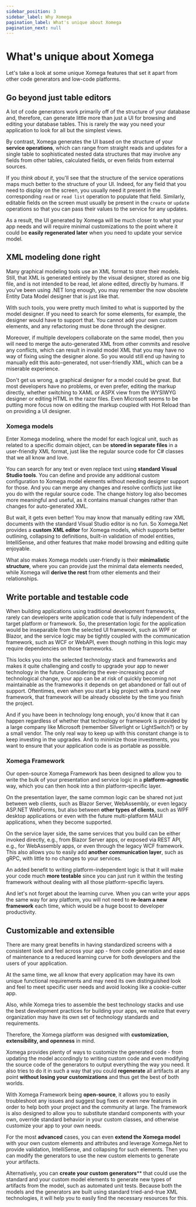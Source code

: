 ```yaml
---
sidebar_position: 3
sidebar_label: Why Xomega
pagination_label: What's unique about Xomega
pagination_next: null
---
```


# What's unique about Xomega

Let's take a look at some unique Xomega features that set it apart from other code generators and low-code platforms.

## Go beyond just table editors

A lot of code generators work primarily off of the structure of your database and, therefore, can generate little more than just a UI for browsing and editing your database tables. This is rarely the way you need your application to look for all but the simplest views.

By contrast, Xomega generates the UI based on the structure of your **service operations**, which can range from straight reads and updates for a single table to sophisticated nested data structures that may involve any fields from other tables, calculated fields, or even fields from external sources.

If you *think about it*, you'll see that the structure of the service operations maps much better to the structure of your UI. Indeed, for any field that you need to display on the screen, you usually need it present in the corresponding `read` or `read list` operation to populate that field. Similarly, editable fields on the screen must usually be present in the `create` or `update` operations so that you can pass their values to the service for any updates.

As a result, the UI generated by Xomega will be much closer to what your app needs and will require minimal customizations to the point where it could be **easily regenerated later** when you need to update your service model.

## XML modeling done right

Many graphical modeling tools use an XML format to store their models. Still, that XML is generated entirely by the visual designer, stored as one big file, and is not intended to be read, let alone edited, directly by humans. If you've been using .NET long enough, you may remember the now obsolete Entity Data Model designer that is just like that.

With such tools, you were pretty much limited to what is supported by the model designer. If you need to search for some elements, for example, the designer would have to support that. You cannot add your own custom elements, and any refactoring must be done through the designer.

Moreover, if multiple developers collaborate on the same model, then you will need to merge the auto-generated XML from other commits and resolve any conflicts, which can result in invalid model XML that you may have no way of fixing using the designer alone. So you would still end up having to manually edit this auto-generated, not user-friendly XML, which can be a miserable experience.

Don't get us wrong, a graphical designer for a model could be great. But most developers have no problems, or even prefer, editing the markup directly, whether switching to XAML or ASPX view from the WYSIWYG designer or editing HTML in the razor files. Even Microsoft seems to be putting more focus now on editing the markup coupled with Hot Reload than on providing a UI designer.

### Xomega models

Enter Xomega modeling, where the model for each logical unit, such as related to a specific domain object, can be **stored in separate files** in a user-friendly XML format, just like the regular source code for C# classes that we all know and love.

You can search for any text or even replace text using **standard Visual Studio tools**. You can define and provide any additional custom configuration to Xomega model elements without needing designer support for those. And you can merge any changes and resolve conflicts just like you do with the regular source code. The change history log also becomes more meaningful and useful, as it contains manual changes rather than changes for auto-generated XML.

But wait, it gets even better! You may know that manually editing raw XML documents with the standard Visual Studio editor is no fun. So Xomega.Net provides a **custom XML editor** for Xomega models, which supports better outlining, collapsing to definitions, built-in validation of model entities, IntelliSense, and other features that make model browsing and editing quite enjoyable.

What also makes Xomega models user-friendly is their **minimalistic structure**, where you can provide just the minimal data elements needed, while Xomega will **derive the rest** from other elements and their relationships.

## Write portable and testable code

When building applications using traditional development frameworks, rarely can developers write application code that is fully independent of the target platform or framework. So, the presentation logic for the application would be inseparable from the selected UI framework, such as WPF or Blazor, and the service logic may be tightly coupled with the communication framework, such as WCF or WebAPI, even though nothing in this logic may require dependencies on those frameworks.

This locks you into the selected technology stack and frameworks and makes it quite challenging and costly to upgrade your app to newer technology in the future. Considering the ever-increasing pace of technological change, your app can be at risk of quickly becoming not maintainable as the frameworks it depends on get abandoned or fall out of support. Oftentimes, even when you start a big project with a brand new framework, that framework will be already obsolete by the time you finish the project.

And if you have been in technology long enough, you'd know that it can happen regardless of whether that technology or framework is provided by a large company like Microsoft (remember Silverlight or LightSwitch?) or by a small vendor. The only real way to keep up with this constant change is to keep investing in the upgrades. And to minimize those investments, you want to ensure that your application code is as portable as possible.

### Xomega Framework

Our open-source Xomega Framework has been designed to allow you to write the bulk of your presentation and service logic in a **platform-agnostic** way, which you can then hook into a thin platform-specific layer.

On the presentation layer, the same common logic can be shared not just between web clients, such as Blazor Server, WebAssembly, or even legacy ASP.NET WebForms, but also between **other types of clients**, such as WPF desktop applications or even with the future multi-platform MAUI applications, when they become supported.

On the service layer side, the same services that you build can be either invoked directly, e.g., from Blazor Server apps, or exposed via REST API, e.g., for WebAssembly apps, or even through the legacy WCF framework. This also allows you to easily add **another communication layer**, such as gRPC, with little to no changes to your services.

An added benefit to writing platform-independent logic is that it will make your code much **more testable** since you can just run it within the testing framework without dealing with all those platform-specific layers.

And let's not forget about the learning curve. When you can write your apps the same way for any platform, you will not need to **re-learn a new framework** each time, which would be a huge boost to developer productivity.

## Customizable and extensible

There are many great benefits in having standardized screens with a consistent look and feel across your app - from code generation and ease of maintenance to a reduced learning curve for both developers and the users of your application.

At the same time, we all know that every application may have its own unique functional requirements and may need its own distinguished look and feel to meet specific user needs and avoid looking like a cookie-cutter app.

Also, while Xomega tries to assemble the best technology stacks and use the best development practices for building your apps, we realize that every organization may have its own set of technology standards and requirements.

Therefore, the Xomega platform was designed with **customization, extensibility, and openness** in mind.

Xomega provides plenty of ways to customize the generated code - from updating the model accordingly to writing custom code and even modifying the source code of the generators to output everything the way you need. It also tries to do it in such a way that you could **regenerate** all artifacts at any point **without losing your customizations** and thus get the best of both worlds.

With Xomega Framework being **open-source**, it allows you to easily troubleshoot any issues and suggest bug fixes or even new features in order to help both your project and the community at large. The framework is also designed to allow you to substitute standard components with your own, override standard behavior in your custom classes, and otherwise customize your app to your own needs.

For the most **advanced** cases, you can even **extend the Xomega model** with your own custom elements and attributes and leverage Xomega.Net to provide validation, IntelliSense, and collapsing for such elements. Then you can modify the generators to use the new custom elements to generate your artifacts.

Alternatively, you can **create your custom generators**** that could use the standard and your custom model elements to generate new types of artifacts from the model, such as automated unit tests. Because both the models and the generators are built using standard tried-and-true XML technologies, it will help you to easily find the necessary resources for this.

